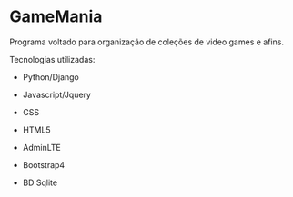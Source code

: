 # GameMania
Programa voltado para organização de coleções de video games e afins.

Tecnologias utilizadas:

- Python/Django
- Javascript/Jquery
- CSS
- HTML5

- AdminLTE
- Bootstrap4

- BD Sqlite


